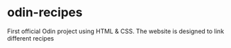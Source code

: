 # odin-recipes
First official Odin project using HTML & CSS. 
The website is designed to link different recipes